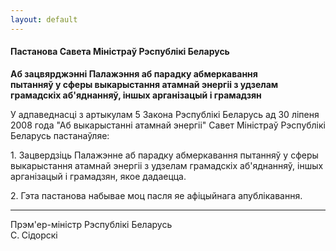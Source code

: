 ```yaml
---
layout: default
---
```


#### Пастанова Савета Міністраў Рэспублікі Беларусь

**Аб зацвярджэнні Палажэння аб парадку абмеркавання  
пытанняў у сферы выкарыстання атамнай энергіі з удзелам грамадскіх
аб'яднанняў, іншых арганізацый і грамадзян**

У адпаведнасці з артыкулам 5 Закона Рэспублікі Беларусь ад 30 ліпеня
2008 года "Аб выкарыстанні атамнай энергіі" Савет Міністраў Рэспублікі
Беларусь пастанаўляе:

1\. Зацвердзіць Палажэнне аб парадку абмеркавання пытанняў у сферы
выкарыстання атамнай энергіі з удзелам грамадскіх аб'яднанняў,
іншых арганізацый і грамадзян, якое дадаецца.

2\. Гэта пастанова набывае моц пасля яе афіцыйнага апублікавання.

****

Прэм'ер-міністр Рэспублікі Беларусь  
С. Сідорскі
